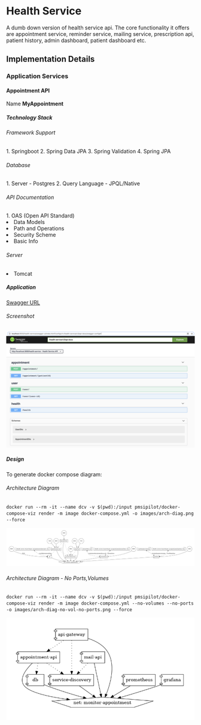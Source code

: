 <h1>Health Service</h1>

<p>
A dumb down version of health service api. The core functionality it offers are appointment service, reminder service, 
mailing service, prescription api, patient history, admin dashboard, patient dashboard etc.
</p>

<h2>Implementation Details</h2>

<h3>Application Services</h3>

<h4>Appointment API</h4>
<label>Name</label>
<b>MyAppointment</b>

<h5>Technology Stack </h5>

<h6>Framework Support</h6>
1. Springboot
2. Spring Data JPA
3. Spring Validation
4. Spring JPA

<h6>Database</h6>
1. Server - Postgres
2. Query Language - JPQL/Native

<h6>API Documentation</h6>
1. OAS (Open API Standard)
<li>Data Models</li>
<li>Path and Operations</li>
<li>Security Scheme</li>
<li>Basic Info</li>

<h6>Server</h6>
<li>Tomcat</li>

<h5>Application</h5>

[Swagger URL](http://localhost:9000/health-service/swagger-ui/index.html?configUrl=/health-service/v3/api-docs/swagger-config#/)

<h6>Screenshot</h6>

![image](appointment-api.png)

<h5>Design</h5>
<p>To generate docker compose diagram:</p>
<h6>Architecture Diagram</h6>
<code>docker run --rm -it --name dcv -v $(pwd):/input pmsipilot/docker-compose-viz render -m image docker-compose.yml -o images/arch-diag.png --force</code>

![image](images/arch-diag.png)

<h6>Architecture Diagram - No Ports,Volumes</h6>
<code>docker run --rm -it --name dcv -v $(pwd):/input pmsipilot/docker-compose-viz render -m image docker-compose.yml --no-volumes --no-ports -o images/arch-diag-no-vol-no-ports.png --force</code>

![image](images/arch-diag-no-vol-no-ports.png)
